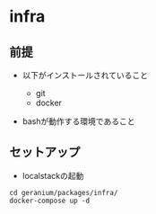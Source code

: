 
# infra

## 前提

- 以下がインストールされていること
  - git
  - docker

- bashが動作する環境であること

## セットアップ

- localstackの起動

```
cd geranium/packages/infra/
docker-compose up -d
```


